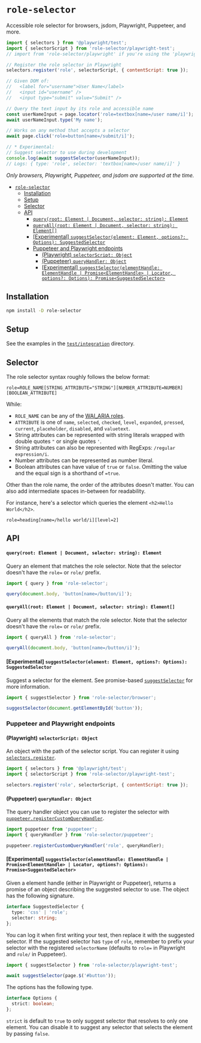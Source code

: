 # `role-selector`

Accessible role selector for browsers, jsdom, Playwright, Puppeteer, and more.



```js
import { selectors } from '@playwright/test';
import { selectorScript } from 'role-selector/playwright-test';
// import from 'role-selector/playwright' if you're using the 'playwright' package.

// Register the role selector in Playwright
selectors.register('role', selectorScript, { contentScript: true });

// Given DOM of:
//   <label for="username">User Name</label>
//   <input id="username" />
//   <input type="submit" value="Submit" />

// Query the text input by its role and accessible name
const userNameInput = page.locator('role=textbox[name=/user name/i]');
await userNameInput.type('My name');

// Works on any method that accepts a selector
await page.click('role=button[name=/submit/i]');

// * Experimental:
// Suggest selector to use during development
console.log(await suggestSelector(userNameInput));
// Logs: { type: 'role', selector: 'textbox[name=/user name/i]' }
```

_Only browsers, Playwright, Puppeteer, and jsdom are supported at the time._

- [`role-selector`](#role-selector)
  - [Installation](#installation)
  - [Setup](#setup)
  - [Selector](#selector)
  - [API](#api)
      - [`query(root: Element | Document, selector: string): Element`](#queryroot-element--document-selector-string-element)
      - [`queryAll(root: Element | Document, selector: string): Element[]`](#queryallroot-element--document-selector-string-element)
      - [[Experimental] `suggestSelector(element: Element, options?: Options): SuggestedSelector`](#experimental-suggestselectorelement-element-options-options-suggestedselector)
    - [Puppeteer and Playwright endpoints](#puppeteer-and-playwright-endpoints)
      - [(Playwright) `selectorScript: Object`](#playwright-selectorscript-object)
      - [(Puppeteer) `queryHandler: Object`](#puppeteer-queryhandler-object)
      - [[Experimental] `suggestSelector(elementHandle: ElementHandle | Promise<ElementHandle> | Locator, options?: Options): Promise<SuggestedSelector>`](#experimental-suggestselectorelementhandle-elementhandle--promiseelementhandle--locator-options-options-promisesuggestedselector)

## Installation

```sh
npm install -D role-selector
```

## Setup

See the examples in the [`test/integration`](https://github.com/kevin940726/role-selector/tree/main/test/integration) directory.

## Selector

The role selector syntax roughly follows the below format:

```
role=ROLE_NAME[STRING_ATTRIBUTE="STRING"][NUMBER_ATTRIBUTE=NUMBER][BOOLEAN_ATTRIBUTE]
```

While:

- `ROLE_NAME` can be any of the [WAI_ARIA roles](https://developer.mozilla.org/en-US/docs/Web/Accessibility/ARIA/Roles).
- `ATTRIBUTE` is one of `name`, `selected`, `checked`, `level`, `expanded`, `pressed`, `current`, `placeholder`, `disabled`, and `valuetext`.
- String attributes can be represented with string literals wrapped with double quotes `"` or single quotes `'`.
- String attributes can also be represented with RegExps: `/regular expression/i`.
- Number attributes can be represented as number literal.
- Boolean attributes can have value of `true` or `false`. Omitting the value and the equal sign is a shorthand of `=true`.

Other than the role name, the order of the attributes doesn't matter. You can also add intermediate spaces in-between for readability.

For instance, here's a selector which queries the element `<h2>Hello World</h2>`.

```
role=heading[name=/hello world/i][level=2]
```

## API

#### `query(root: Element | Document, selector: string): Element`

Query an element that matches the role selector. Note that the selector doesn't have the `role=` or `role/` prefix.

```js
import { query } from 'role-selector';

query(document.body, 'button[name=/button/i]');
```

#### `queryAll(root: Element | Document, selector: string): Element[]`

Query all the elements that match the role selector. Note that the selector doesn't have the `role=` or `role/` prefix.

```js
import { queryAll } from 'role-selector';

queryAll(document.body, 'button[name=/button/i]');
```

#### [Experimental] `suggestSelector(element: Element, options?: Options): SuggestedSelector`

Suggest a selector for the element. See promise-based [`suggestSelector`](#suggestselectorelementhandle-elementhandle--locator-options-options-promisesuggestedselector) for more information.

```js
import { suggestSelector } from 'role-selector/browser';

suggestSelector(document.getElementById('button'));
```

### Puppeteer and Playwright endpoints

#### (Playwright) `selectorScript: Object`

An object with the path of the selector script. You can register it using [`selectors.register`](https://playwright.dev/docs/api/class-selectors#selectors-register).

```js
import { selectors } from '@playwright/test';
import { selectorScript } from 'role-selector/playwright-test';

selectors.register('role', selectorScript, { contentScript: true });
```

#### (Puppeteer) `queryHandler: Object`

The query handler object you can use to register the selector with [`puppeteer.registerCustomQueryHandler`](https://github.com/puppeteer/puppeteer/blob/main/docs/api.md#puppeteerregistercustomqueryhandlername-queryhandler).

```js
import puppeteer from 'puppeteer';
import { queryHandler } from 'role-selector/puppeteer';

puppeteer.registerCustomQueryHandler('role', queryHandler);
```

#### [Experimental] `suggestSelector(elementHandle: ElementHandle | Promise<ElementHandle> | Locator, options?: Options): Promise<SuggestedSelector>`

Given a element handle (either in Playwright or Puppeteer), returns a promise of an object describing the suggested selector to use. The object has the following signature.

```typescript
interface SuggestedSelector {
  type: 'css' | 'role';
  selector: string;
};
```

You can log it when first writing your test, then replace it with the suggested selector. If the suggested selector has `type` of `role`, remember to prefix your selector with the registered `selectorName` (defaults to `role=` in Playwright and `role/` in Puppeteer).

```js
import { suggestSelector } from 'role-selector/playwright-test';

await suggestSelector(page.$('#button'));
```

The options has the following type.

```typescript
interface Options {
  strict: boolean;
};
```

`strict` is default to `true` to only suggest selector that resolves to only one element. You can disable it to suggest any selector that selects the element by passing `false`.
